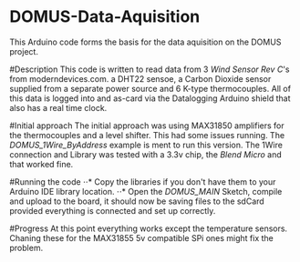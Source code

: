 # DOMUS-Data-Aquisition
This Arduino code forms the basis for the data aquisition on the DOMUS project.

#Description
This code is written to read data from 3 *Wind Sensor Rev C*'s from moderndevices.com. a DHT22 sensoe, a Carbon Dioxide sensor supplied from a separate power source and 6 K-type thermocouples. All of this data is logged into and as-card via the Datalogging Arduino shield that also has a real time clock.

#Initial approach
The initial approach was using MAX31850 amplifiers for the thermocouples and a level shifter. This had some issues running.
The *DOMUS_1Wire_ByAddress* example is ment to run this version. The 1Wire connection and Library was tested with a 3.3v chip, the *Blend Micro* and that worked fine.

#Running the code
⋅⋅* Copy the libraries if you don't have them to your Arduino IDE library location.
⋅⋅* Open the *DOMUS_MAIN* Sketch, compile and upload to the board, it should now be saving files to the sdCard provided everything is connected and set up correctly.

#Progress
At this point everything works except the temperature sensors. Chaning these for the MAX31855 5v compatible SPi ones might fix the problem. 
